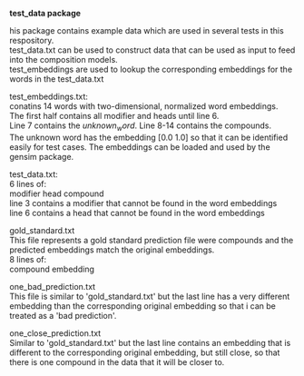 **test_data package**

his package contains example data which are used in several tests in this respository.<br/>
test_data.txt can be used to construct data that can be used as input to feed into the composition models.<br/>
test_embeddings are used to lookup the corresponding embeddings for the words in the test_data.txt

test_embeddings.txt:<br/>
conatins 14 words with two-dimensional, normalized word embeddings.<br/>
The first half contains all modifier and heads until line 6.<br/>
Line 7 contains the $unknown_word$. Line 8-14 contains the compounds.<br/>
The unknown word has the embedding [0.0 1.0] so that it can be identified easily
for test cases. The embeddings can be loaded and used by the gensim package.

test_data.txt:<br/>
6 lines of:<br/>
modifier head compound<br/>
line 3 contains a modifier that cannot be found in the word embeddings<br/>
line 6 contains a head that cannot be found in the word embeddings

gold_standard.txt<br/>
This file represents a gold standard prediction file were compounds and the 
predicted embeddings match the original embeddings. <br/>
8 lines of:<br/>
compound embedding

one_bad_prediction.txt<br/>
This file is similar to 'gold_standard.txt' but the last line has a very different
embedding than the corresponding original embedding so that i can be treated as a 'bad prediction'.<br/>

one_close_prediction.txt<br/>
Similar to 'gold_standard.txt' but the last line contains an embedding that is different 
to the corresponding original embedding, but still close, so that there is one compound in 
the data that it will be closer to.


